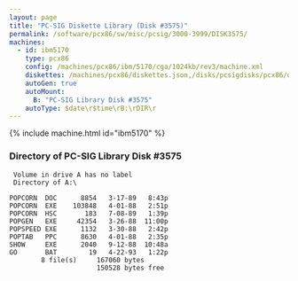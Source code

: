 ```yaml
---
layout: page
title: "PC-SIG Diskette Library (Disk #3575)"
permalink: /software/pcx86/sw/misc/pcsig/3000-3999/DISK3575/
machines:
  - id: ibm5170
    type: pcx86
    config: /machines/pcx86/ibm/5170/cga/1024kb/rev3/machine.xml
    diskettes: /machines/pcx86/diskettes.json,/disks/pcsigdisks/pcx86/diskettes.json
    autoGen: true
    autoMount:
      B: "PC-SIG Library Disk #3575"
    autoType: $date\r$time\rB:\rDIR\r
---
```


{% include machine.html id="ibm5170" %}

### Directory of PC-SIG Library Disk #3575

     Volume in drive A has no label
     Directory of A:\

    POPCORN  DOC      8854   3-17-89   8:43p
    POPCORN  EXE    103848   4-01-88   2:51p
    POPCORN  HSC       183   7-08-89   1:39p
    POPGEN   EXE     42354   3-26-88  11:00p
    POPSPEED EXE      1132   3-30-88   2:42p
    POPTAB   PPC      8630   4-01-88   2:35p
    SHOW     EXE      2040   9-12-88  10:48a
    GO       BAT        19   4-22-93   1:22p
            8 file(s)     167060 bytes
                          150528 bytes free
